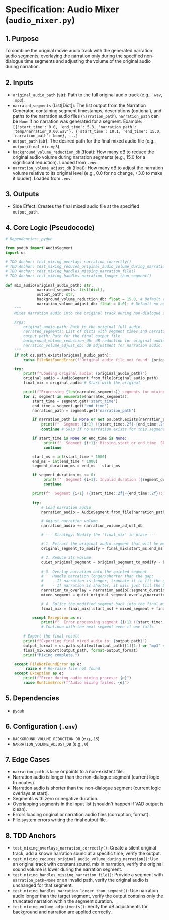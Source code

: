 # Specification: Audio Mixer (`audio_mixer.py`)

## 1. Purpose
To combine the original movie audio track with the generated narration audio segments, overlaying the narration only during the specified non-dialogue time segments and adjusting the volume of the original audio during narration.

## 2. Inputs
- `original_audio_path` (str): Path to the full original audio track (e.g., `.wav`, `.mp3`).
- `narrated_segments` (List[Dict]): The list output from the Narration Generator, containing segment timestamps, descriptions (optional), and paths to the narration audio files (`narration_path`). `narration_path` can be `None` if no narration was generated for a segment.
  Example: `[{'start_time': 0.0, 'end_time': 5.3, 'narration_path': 'temp/narration_0.00.wav'}, {'start_time': 10.1, 'end_time': 15.0, 'narration_path': None}, ...]`
- `output_path` (str): The desired path for the final mixed audio file (e.g., `output/final_mix.mp3`).
- `background_volume_reduction_db` (float): How many dB to reduce the original audio volume during narration segments (e.g., 15.0 for a significant reduction). Loaded from `.env`.
- `narration_volume_adjust_db` (float): How many dB to adjust the narration volume relative to its original level (e.g., 0.0 for no change, +3.0 to make it louder). Loaded from `.env`.

## 3. Outputs
- Side Effect: Creates the final mixed audio file at the specified `output_path`.

## 4. Core Logic (Pseudocode)

```python
# Dependencies: pydub

from pydub import AudioSegment
import os

# TDD Anchor: test_mixing_overlays_narration_correctly()
# TDD Anchor: test_mixing_reduces_original_audio_volume_during_narration()
# TDD Anchor: test_mixing_handles_missing_narration_file()
# TDD Anchor: test_mixing_handles_narration_longer_than_segment()

def mix_audio(original_audio_path: str,
              narrated_segments: list[dict],
              output_path: str,
              background_volume_reduction_db: float = 15.0, # Default reduction
              narration_volume_adjust_db: float = 0.0): # Default no adjustment
    """
    Mixes narration audio into the original track during non-dialogue segments.

    Args:
        original_audio_path: Path to the original full audio.
        narrated_segments: List of dicts with segment times and narration paths.
        output_path: Path for the final output file.
        background_volume_reduction_db: dB reduction for original audio during narration.
        narration_volume_adjust_db: dB adjustment for narration audio.
    """
    if not os.path.exists(original_audio_path):
        raise FileNotFoundError(f"Original audio file not found: {original_audio_path}")

    try:
        print(f"Loading original audio: {original_audio_path}")
        original_audio = AudioSegment.from_file(original_audio_path)
        final_mix = original_audio # Start with the original

        print(f"Processing {len(narrated_segments)} segments for mixing...")
        for i, segment in enumerate(narrated_segments):
            start_time = segment.get('start_time')
            end_time = segment.get('end_time')
            narration_path = segment.get('narration_path')

            if narration_path is None or not os.path.exists(narration_path):
                print(f"  Segment {i+1} ({start_time:.2f}-{end_time:.2f}): No narration file found or specified. Skipping mix for this segment.")
                continue # Skip if no narration exists for this segment

            if start_time is None or end_time is None:
                 print(f"  Segment {i+1}: Missing start or end time. Skipping.")
                 continue

            start_ms = int(start_time * 1000)
            end_ms = int(end_time * 1000)
            segment_duration_ms = end_ms - start_ms

            if segment_duration_ms <= 0:
                 print(f"  Segment {i+1}: Invalid duration ({segment_duration_ms}ms). Skipping.")
                 continue

            print(f"  Segment {i+1} ({start_time:.2f}-{end_time:.2f}): Mixing narration from {narration_path}")

            try:
                # Load narration audio
                narration_audio = AudioSegment.from_file(narration_path)

                # Adjust narration volume
                narration_audio += narration_volume_adjust_db

                # --- Strategy: Modify the 'final_mix' in place ---

                # 1. Extract the original audio segment that will be modified
                original_segment_to_modify = final_mix[start_ms:end_ms]

                # 2. Reduce its volume
                quiet_original_segment = original_segment_to_modify - background_volume_reduction_db

                # 3. Overlay narration onto the quieted segment
                #    Handle narration longer/shorter than the gap:
                #    - If narration is longer, truncate it to fit the gap.
                #    - If narration is shorter, it will just fill the beginning.
                narration_to_overlay = narration_audio[:segment_duration_ms] # Truncate if longer
                mixed_segment = quiet_original_segment.overlay(narration_to_overlay)

                # 4. Splice the modified segment back into the final mix
                final_mix = final_mix[:start_ms] + mixed_segment + final_mix[end_ms:]

            except Exception as e:
                print(f"  Error processing segment {i+1} ({start_time:.2f}-{end_time:.2f}): {e}. Skipping mix for this segment.")
                # Continue with the next segment even if one fails

        # Export the final result
        print(f"Exporting final mixed audio to: {output_path}")
        output_format = os.path.splitext(output_path)[1][1:] or "mp3" # Default to mp3
        final_mix.export(output_path, format=output_format)
        print("Mixing complete.")

    except FileNotFoundError as e:
         raise e # Re-raise file not found
    except Exception as e:
        print(f"Error during audio mixing process: {e}")
        raise RuntimeError(f"Audio mixing failed: {e}")

```

## 5. Dependencies
- `pydub`

## 6. Configuration (`.env`)
- `BACKGROUND_VOLUME_REDUCTION_DB` (e.g., `15`)
- `NARRATION_VOLUME_ADJUST_DB` (e.g., `0`)

## 7. Edge Cases
- `narration_path` is `None` or points to a non-existent file.
- Narration audio is longer than the non-dialogue segment (current logic truncates).
- Narration audio is shorter than the non-dialogue segment (current logic overlays at start).
- Segments with zero or negative duration.
- Overlapping segments in the input list (shouldn't happen if VAD output is clean).
- Errors loading original or narration audio files (corruption, format).
- File system errors writing the final output file.

## 8. TDD Anchors
- `test_mixing_overlays_narration_correctly()`: Create a silent original track, add a known narration sound at a specific time, verify the output.
- `test_mixing_reduces_original_audio_volume_during_narration()`: Use an original track with constant sound, mix in narration, verify the original sound volume is lower during the narration segment.
- `test_mixing_handles_missing_narration_file()`: Provide a segment with `narration_path=None` or an invalid path, verify the original audio is unchanged for that segment.
- `test_mixing_handles_narration_longer_than_segment()`: Use narration audio longer than the target segment, verify the output contains only the truncated narration within the segment duration.
- `test_mixing_volume_adjustments()`: Verify the dB adjustments for background and narration are applied correctly.
